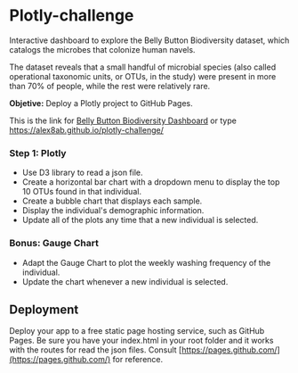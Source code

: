 # Plotly-challenge
Interactive dashboard to explore the Belly Button Biodiversity dataset, which catalogs the microbes that colonize human navels.

The dataset reveals that a small handful of microbial species (also called operational taxonomic units, or OTUs, in the study) were present in more than 70% of people, while the rest were relatively rare.

**Objetive:** Deploy a Plotly project to GitHub Pages.

This is the link for [Belly Button Biodiversity Dashboard](https://alex8ab.github.io/plotly-challenge/) or type https://alex8ab.github.io/plotly-challenge/

### Step 1: Plotly

- Use D3 library to read a json file.
- Create a horizontal bar chart with a dropdown menu to display the top 10 OTUs found in that individual.
- Create a bubble chart that displays each sample.
- Display the individual's demographic information.
- Update all of the plots any time that a new individual is selected.

### Bonus: Gauge Chart

- Adapt the Gauge Chart to plot the weekly washing frequency of the individual.
- Update the chart whenever a new individual is selected.

## Deployment

Deploy your app to a free static page hosting service, such as GitHub Pages. Be sure you have your index.html in your root folder and it works with the routes for read the json files. Consult [https://pages.github.com/](https://pages.github.com/) for reference. 
